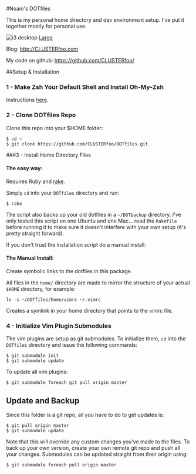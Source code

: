 #Noam's DOTfiles

This is my personal home directory and dev environment setup. I've put it 
together mostly for personal use. 

![i3 desktop](http://i.imgur.com/E9CenEg.png?1)
[Large](http://i.imgur.com/E9CenEg.png)

Blog: <http://CLUSTERfoo.com>

My code on github: <https://github.com/CLUSTERfoo/>

##Setup & Installation

### 1 - Make Zsh Your Default Shell and Install Oh-My-Zsh

Instructions [here](https://github.com/robbyrussell/oh-my-zsh).

### 2 - Clone DOTfiles Repo

Clone this repo into your $HOME folder:

    $ cd ~
    $ git clone https://github.com/CLUSTERfoo/DOTfiles.git

###3 - Install Home Directory Files

#### The easy way:  

Requires  Ruby and [rake](http://rake.rubyforge.org/). 

Simply `cd` into your `DOTfiles` directory and run:

    $ rake 

The script also backs up your old dotfiles in a `~/DOTbackup` directory. I've 
only tested this script on one Ubuntu and one Mac... read the `Rakefile` before
running it to make sure it doesn't interfere with your own setup (it's 
pretty straight forward).

If you don't trust the installation script do a manual install:

#### The Manual Install:

Create symbolic links to the dotfiles in this package. 

All files in the `home/` directory are made to mirror the structure of 
your actual `$HOME` directory, for example:

    ln -s ~/DOTfiles/home/vimrc ~/.vimrc

Creates a symlink in your home directory that points to the vimrc file.


### 4 - Initialize Vim Plugin Submodules

The vim plugins are setup as git submodules. To initialize them, `cd` into the
`DOTfiles` directory and issue the following commands:

    $ git submodule init
    $ git submodule update

To update all vim plugins:

    $ git submodule foreach git pull origin master


## Update and Backup

Since this folder is a git repo, all you have to do to get updates is:

    $ git pull origin master
    $ git submodule update
    
Note that this will override any custom changes you've made to the files.
To back up your own version, create your own remote git repo and push
all your changes. Submodules can be updated straight from their origin using:

    $ git submodule foreach pull origin master
